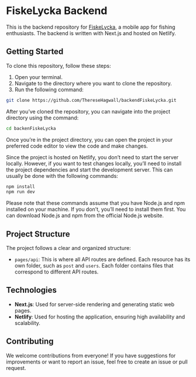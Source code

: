 # FiskeLycka Backend

This is the backend repository for [FiskeLycka](https://github.com/AnnebladFelix/FiskeLycka), a mobile app for fishing enthusiasts. The backend is written with Next.js and hosted on Netlify.

## Getting Started

To clone this repository, follow these steps:

1. Open your terminal.
2. Navigate to the directory where you want to clone the repository.
3. Run the following command:

```bash
git clone https://github.com/ThereseHagwall/backendFiskeLycka.git
```
After you’ve cloned the repository, you can navigate into the project directory using the command:

```bash 
cd backenFiskeLycka
```

Once you’re in the project directory, you can open the project in your preferred code editor to view the code and make changes.

Since the project is hosted on Netlify, you don’t need to start the server locally. However, if you want to test changes locally, you’ll need to install the project dependencies and start the development server. This can usually be done with the following commands:
```bash
npm install
npm run dev
```
Please note that these commands assume that you have Node.js and npm installed on your machine. If you don’t, you’ll need to install them first. You can download Node.js and npm from the official Node.js website.

## Project Structure

The project follows a clear and organized structure:

- `pages/api`: This is where all API routes are defined. Each resource has its own folder, such as `post` and `users`. Each folder contains files that correspond to different API routes.

## Technologies

- **Next.js**: Used for server-side rendering and generating static web pages.
- **Netlify**: Used for hosting the application, ensuring high availability and scalability.

## Contributing

We welcome contributions from everyone! If you have suggestions for improvements or want to report an issue, feel free to create an issue or pull request.
